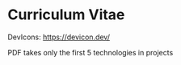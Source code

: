 # Curriculum Vitae

DevIcons: https://devicon.dev/

PDF takes only the first 5 technologies in projects
